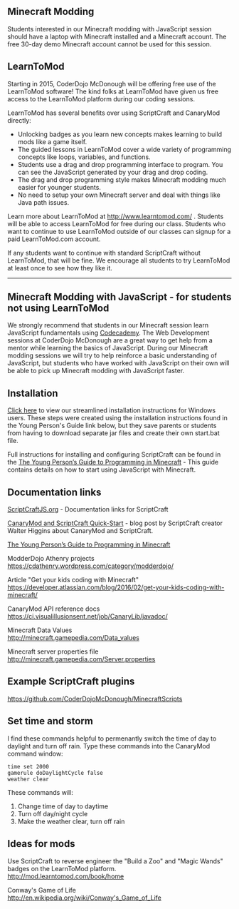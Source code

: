 ## Minecraft Modding
Students interested in our Minecraft modding with JavaScript session should have a laptop with Minecraft installed and a Minecraft account.  The free 30-day demo Minecraft account cannot be used for this session. 

## LearnToMod
Starting in 2015, CoderDojo McDonough will be offering free use of the LearnToMod software!  The kind folks at LearnToMod have given us free access to the LearnToMod platform during our coding sessions.

LearnToMod has several benefits over using ScriptCraft and CanaryMod directly:
* Unlocking badges as you learn new concepts makes learning to build mods like a game itself.
* The guided lessons in LearnToMod cover a wide variety of programming concepts like loops, variables, and functions.
* Students use a drag and drop programming interface to program.  You can see the JavaScript generated by your drag and drop coding.
* The drag and drop programming style makes Minecraft modding much easier for younger students.
* No need to setup your own Minecraft server and deal with things like Java path issues.

Learn more about LearnToMod at http://www.learntomod.com/ .  Students will be able to access LearnToMod for free during our class.  Students who want to continue to use LearnToMod outside of our classes can signup for a paid LearnToMod.com account.

If any students want to continue with standard ScriptCraft without LearnToMod, that will be fine.  We encourage all students to try LearnToMod at least once to see how they like it.

-----

## Minecraft Modding with JavaScript - for students not using LearnToMod
We strongly recommend that students in our Minecraft session learn JavaScript fundamentals using [Codecademy](http://www.codecademy.com/en/tracks/javascript).  The Web Development sessions at CoderDojo McDonough are a great way to get help from a mentor while learning the basics of JavaScript.  During our Minecraft modding sessions we will try to help reinforce a basic understanding of JavaScript, but students who have worked with JavaScript on their own will be able to pick up Minecraft modding with JavaScript faster.

## Installation

[Click here](Minecraft_ScriptCraft_Installation.md) to view our streamlined installation instructions for Windows users.  These steps were created using the installation instructions found in the Young Person's Guide link below, but they save parents or students from having to download separate jar files and create their own start.bat file.

Full instructions for installing and configuring ScriptCraft can be found in the [The Young Person’s Guide to Programming in Minecraft](https://github.com/walterhiggins/ScriptCraft/blob/master/docs/YoungPersonsGuideToProgrammingMinecraft.md#installation) - This guide contains details on how to start using JavaScript with Minecraft.

<!--
[Click here](Minecraft_ScriptCraft_Installation.md#run-craftbukkit-without-an-internet-connection) for instructions on running the CraftBukkit server without an internet connection.

If you see the error message "You don't have scriptcraft.evaluate permission” when using ScriptCraft in Minecraft, see step 4 in our streamlined [installation instructions](Minecraft_ScriptCraft_Installation.md).
-->

## Documentation links

[ScriptCraftJS.org](http://www.ScriptCraftJS.org) - Documentation links for ScriptCraft

[CanaryMod and ScriptCraft Quick-Start](http://walterhiggins.net/blog/CanaryMod-and-ScriptCraft-Quick-Start) - blog post by ScriptCraft creator Walter Higgins about CanaryMod and ScriptCraft.

[The Young Person’s Guide to Programming in Minecraft](https://github.com/walterhiggins/ScriptCraft/blob/master/docs/YoungPersonsGuideToProgrammingMinecraft.md#installation)

ModderDojo Athenry projects  
https://cdathenry.wordpress.com/category/modderdojo/

Article "Get your kids coding with Minecraft"
https://developer.atlassian.com/blog/2016/02/get-your-kids-coding-with-minecraft/

CanaryMod API reference docs  
https://ci.visualillusionsent.net/job/CanaryLib/javadoc/

Minecraft Data Values  
http://minecraft.gamepedia.com/Data_values

Minecraft server properties file  
http://minecraft.gamepedia.com/Server.properties

## Example ScriptCraft plugins
https://github.com/CoderDojoMcDonough/MinecraftScripts

## Set time and storm

I find these commands helpful to permenantly switch the time of day to daylight and turn off rain.  Type these commands into the CanaryMod command window:
```
time set 2000
gamerule doDaylightCycle false
weather clear
```

These commands will:

1. Change time of day to daytime
2. Turn off day/night cycle
3. Make the weather clear, turn off rain


## Ideas for mods

Use ScriptCraft to reverse engineer the "Build a Zoo" and "Magic Wands" badges on the LearnToMod platform.
http://mod.learntomod.com/book/home

Conway's Game of Life  
http://en.wikipedia.org/wiki/Conway's_Game_of_Life

